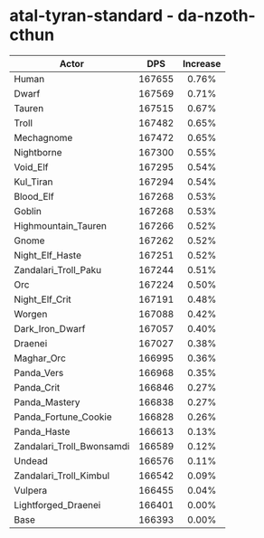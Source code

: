 # atal-tyran-standard - da-nzoth-cthun
| Actor | DPS | Increase |
|---|:---:|:---:|
|Human|167655|0.76%|
|Dwarf|167569|0.71%|
|Tauren|167515|0.67%|
|Troll|167482|0.65%|
|Mechagnome|167472|0.65%|
|Nightborne|167300|0.55%|
|Void_Elf|167295|0.54%|
|Kul_Tiran|167294|0.54%|
|Blood_Elf|167268|0.53%|
|Goblin|167268|0.53%|
|Highmountain_Tauren|167266|0.52%|
|Gnome|167262|0.52%|
|Night_Elf_Haste|167251|0.52%|
|Zandalari_Troll_Paku|167244|0.51%|
|Orc|167224|0.50%|
|Night_Elf_Crit|167191|0.48%|
|Worgen|167088|0.42%|
|Dark_Iron_Dwarf|167057|0.40%|
|Draenei|167027|0.38%|
|Maghar_Orc|166995|0.36%|
|Panda_Vers|166968|0.35%|
|Panda_Crit|166846|0.27%|
|Panda_Mastery|166838|0.27%|
|Panda_Fortune_Cookie|166828|0.26%|
|Panda_Haste|166613|0.13%|
|Zandalari_Troll_Bwonsamdi|166589|0.12%|
|Undead|166576|0.11%|
|Zandalari_Troll_Kimbul|166542|0.09%|
|Vulpera|166455|0.04%|
|Lightforged_Draenei|166401|0.00%|
|Base|166393|0.00%|
